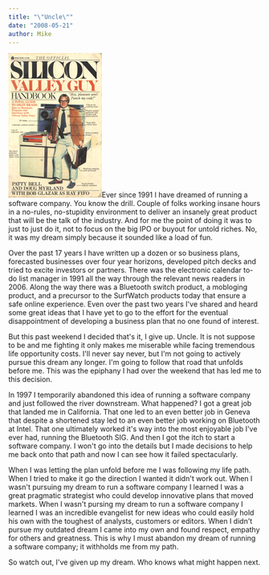 ```yaml
---
title: "\"Uncle\""
date: "2008-05-21"
author: Mike
---
```


[![](images/siliconguy.jpg "siliconguy")](/wp-content/uploads/2008/05/siliconguy.jpg)Ever since 1991 I have dreamed of running a software company. You know the drill. Couple of folks working insane hours in a no-rules, no-stupidity environment to deliver an insanely great product that will be the talk of the industry. And for me the point of doing it was to just to just do it, not to focus on the big IPO or buyout for untold riches. No, it was my dream simply because it sounded like a load of fun.

Over the past 17 years I have written up a dozen or so business plans, forecasted businesses over four year horizons, developed pitch decks and tried to excite investors or partners. There was the electronic calendar to-do list manager in 1991 all the way through the relevant news readers in 2006. Along the way there was a Bluetooth switch product, a mobloging product, and a precursor to the SurfWatch products today that ensure a safe online experience. Even over the past two years I've shared and heard some great ideas that I have yet to go to the effort for the eventual disappointment of developing a business plan that no one found of interest.

But this past weekend I decided that's it, I give up. Uncle. It is not suppose to be and me fighting it only makes me miserable while facing tremendous life opportunity costs. I'll never say never, but I'm not going to actively pursue this dream any longer. I'm going to follow that road that unfolds before me. This was the epiphany I had over the weekend that has led me to this decision.

In 1997 I temporarily abandoned this idea of running a software company and just followed the river downstream. What happened? I got a great job that landed me in California. That one led to an even better job in Geneva that despite a shortened stay led to an even better job working on Bluetooth at Intel. That one ultimately worked it's way into the most enjoyable job I've ever had, running the Bluetooth SIG. And then I got the itch to start a software company. I won't go into the details but I made decisions to help me back onto that path and now I can see how it failed spectacularly.

When I was letting the plan unfold before me I was following my life path. When I tried to make it go the direction I wanted it didn't work out. When I wasn't pursuing my dream to run a software company I learned I was a great pragmatic strategist who could develop innovative plans that moved markets. When I wasn't pursing my dream to run a software company I learned I was an incredible evangelist for new ideas who could easily hold his own with the toughest of analysts, customers or editors. When I didn't pursue my outdated dream I came into my own and found respect, empathy for others and greatness. This is why I must abandon my dream of running a software company; it withholds me from my path.

So watch out, I've given up my dream. Who knows what might happen next.

